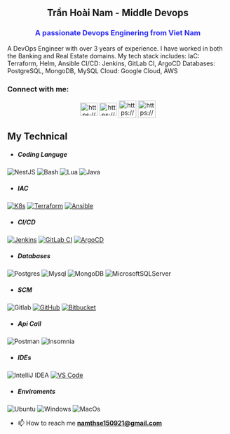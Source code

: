 <h2 align="center">Trần Hoài Nam - Middle Devops</h2>
<h3 style="text-align:center; color: rgb(42, 42, 248)">A passionate Devops Enginering from Viet Nam</h3>

<p>
A DevOps Engineer with over 3 years of experience. I have worked in both the Banking and Real Estate domains.
My tech stack includes:
IaC: Terraform, Helm, Ansible
CI/CD: Jenkins, GitLab CI, ArgoCD
Databases: PostgreSQL, MongoDB, MySQL
Cloud: Google Cloud, AWS
</p>

<h3 align="left">Connect with me:</h3>
<p align="center">
<a href="www.linkedin.com/in/nam1606" target="blank"><img align="center" src="https://raw.githubusercontent.com/rahuldkjain/github-profile-readme-generator/master/src/images/icons/Social/linked-in-alt.svg" alt="https://www.linkedin.com/in/nam-tran-00767522b/" height="30" width="40" /></a>
<a href="https://www.facebook.com/profile.php?id=100011914069133" target="blank"><img align="center" src="https://raw.githubusercontent.com/rahuldkjain/github-profile-readme-generator/master/src/images/icons/Social/facebook.svg" alt="https://www.facebook.com/profile.php?id=100011914069133" height="30" width="40" /></a>
<a href="https://github.com/namth1606" target="blank"><img align="center" src="https://encrypted-tbn0.gstatic.com/images?q=tbn:ANd9GcQLtNSJxQJyvX2KiB_FNHYG3qY5Z-ULlv04m6O2XOkUFXDZ0W6a6fESGKABTAWj_0rlzHc&usqp=CAU" alt="https://encrypted-tbn0.gstatic.com/images?q=tbn:ANd9GcQLtNSJxQJyvX2KiB_FNHYG3qY5Z-ULlv04m6O2XOkUFXDZ0W6a6fESGKABTAWj_0rlzHc&usqp=CAU" height="40" width="40" /></a>
<a href="mailto:namthse150921@gmail.com" target="blank"><img align="center" src="https://encrypted-tbn0.gstatic.com/images?q=tbn:ANd9GcSkVPRNqc5tiiQoTIj2kseY6t2foptXdjpbTw&s" alt="https://encrypted-tbn0.gstatic.com/images?q=tbn:ANd9GcSkVPRNqc5tiiQoTIj2kseY6t2foptXdjpbTw&s" height="40" width="40" /></a>
</p>

## My Technical

- ##### Coding Languge
![NestJS](https://img.shields.io/badge/nestjs-red.svg?style=for-the-badge&logo=NestJs&logoColor=white)
![Bash](https://img.shields.io/badge/BASH-red?style=for-the-badge&logo=gnubash&logoSize=4EAA25&color=hsl(0%2C%200%25%2C%2090%25))
![Lua](https://img.shields.io/badge/java-%23ED8B00.svg?style=for-the-badge&logo=java&logoColor=white)
![Java](https://img.shields.io/badge/java-%23ED8B00.svg?style=for-the-badge&logo=java&logoColor=white)

- ##### IAC 
[![K8s](https://img.shields.io/badge/kubernetes-%23326CE5.svg?style=for-the-badge&logo=kubernetes&logoColor=white)](https://kubernetes.io/docs/)
[![Terraform](https://img.shields.io/badge/terraform-%23844FBA.svg?style=for-the-badge&logo=terraform&logoColor=white)](https://developer.hashicorp.com/terraform)
[![Ansible](https://img.shields.io/badge/ansible-%23EE0000.svg?style=for-the-badge&logo=ansible&logoColor=white)](https://docs.ansible.com/)

- ##### CI/CD 
[![Jenkins](https://img.shields.io/badge/jenkins-%23D24939.svg?style=for-the-badge&logo=jenkins&logoColor=white)](https://www.jenkins.io/)
[![GitLab CI](https://img.shields.io/badge/gitlab%20ci-%23FC6D26.svg?style=for-the-badge&logo=gitlab&logoColor=white)](https://docs.gitlab.com/ee/ci/)
[![ArgoCD](https://img.shields.io/badge/argo%20cd-%23EF7B4D.svg?style=for-the-badge&logo=argo&logoColor=white)](https://argo-cd.readthedocs.io/)

- ##### Databases
![Postgres](https://img.shields.io/badge/postgres-%23316192.svg?style=for-the-badge&logo=postgresql&logoColor=white)
![Mysql](https://img.shields.io/badge/postgres-%23316192.svg?style=for-the-badge&logo=mysql&logoColor=white)
![MongoDB](https://img.shields.io/badge/mongodb-appveyor?style=for-the-badge&logo=mongodb&logoColor=appveyor&labelColor=appveyor&color=appveyor)
![MicrosoftSQLServer](https://img.shields.io/badge/Microsoft%20SQL%20Sever-CC2927?style=for-the-badge&logo=microsoft%20sql%20server&logoColor=white)

- ##### SCM
![Gitlab](https://img.shields.io/badge/git-%23F05033.svg?style=for-the-badge&logo=git&logoColor=white) 
[![GitHub](https://img.shields.io/badge/github-%23181717.svg?style=for-the-badge&logo=github&logoColor=white)](https://docs.github.com/)
[![Bitbucket](https://img.shields.io/badge/bitbucket-%230052CC.svg?style=for-the-badge&logo=bitbucket&logoColor=white)](https://support.atlassian.com/bitbucket-cloud/)

- ##### Api Call
![Postman](https://img.shields.io/badge/Postman-FF6C37?style=for-the-badge&logo=postman&logoColor=white)
![Insomnia](https://img.shields.io/badge/insomnia-%234285F4.svg?style=for-the-badge&logo=insomnia&logoColor=black)

- ##### IDEs
![IntelliJ IDEA](https://img.shields.io/badge/IntelliJIDEA-000000.svg?style=for-the-badge&logo=intellij-idea&logoColor=white)
[![VS Code](https://img.shields.io/badge/VS%20Code-%23007ACC.svg?style=for-the-badge&logo=visualstudiocode&logoColor=white)](https://code.visualstudio.com/docs)

- ##### Enviroments
![Ubuntu](https://img.shields.io/badge/Ubuntu-E95420?style=for-the-badge&logo=ubuntu&logoColor=white) 
![Windows](https://img.shields.io/badge/Windows-0078D6?style=for-the-badge&logo=windows&logoColor=white)
![MacOs](https://img.shields.io/badge/Macos-0078D6?style=for-the-badge&logo=macos&logoColor=white)

- 📫 How to reach me **namthse150921@gmail.com**
